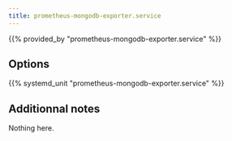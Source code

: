 ```yaml
---
title: prometheus-mongodb-exporter.service
---
```


{{% provided_by "prometheus-mongodb-exporter.service" %}}

## Options

{{% systemd_unit "prometheus-mongodb-exporter.service" %}}

## Additionnal notes

Nothing here.